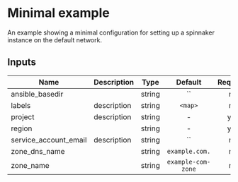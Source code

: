 # Minimal example

An example showing a minimal configuration for setting up a spinnaker instance on the default network.

[^]: (autogen_docs_start)


## Inputs

| Name | Description | Type | Default | Required |
|------|-------------|:----:|:-----:|:-----:|
| ansible_basedir |  | string | `` | no |
| labels | description | string | `<map>` | no |
| project | description | string | - | yes |
| region |  | string | - | yes |
| service_account_email | description | string | `` | no |
| zone_dns_name |  | string | `example.com.` | no |
| zone_name |  | string | `example-com-zone` | no |

[^]: (autogen_docs_end)